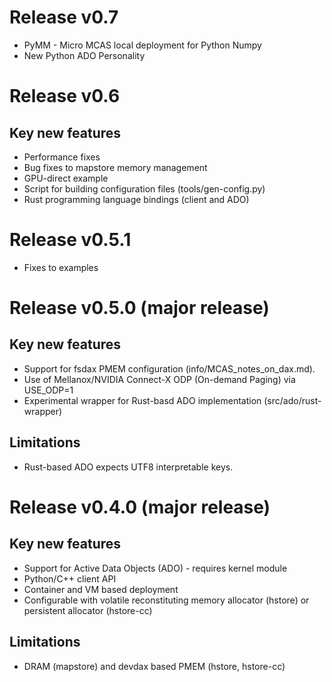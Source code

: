 # Release v0.7

* PyMM - Micro MCAS local deployment for Python Numpy
* New Python ADO Personality

# Release v0.6

## Key new features

* Performance fixes
* Bug fixes to mapstore memory management
* GPU-direct example
* Script for building configuration files (tools/gen-config.py)
* Rust programming language bindings (client and ADO)


# Release v0.5.1

* Fixes to examples

# Release v0.5.0 (major release)

## Key new features

* Support for fsdax PMEM configuration (info/MCAS_notes_on_dax.md).
* Use of Mellanox/NVIDIA Connect-X ODP (On-demand Paging) via USE_ODP=1
* Experimental wrapper for Rust-basd ADO implementation (src/ado/rust-wrapper)

## Limitations

* Rust-based ADO expects UTF8 interpretable keys.

# Release v0.4.0 (major release)

## Key new features

* Support for Active Data Objects (ADO) - requires kernel module
* Python/C++ client API
* Container and VM based deployment
* Configurable with volatile reconstituting memory allocator (hstore) or persistent allocator (hstore-cc)

## Limitations

* DRAM (mapstore) and devdax based PMEM (hstore, hstore-cc)
